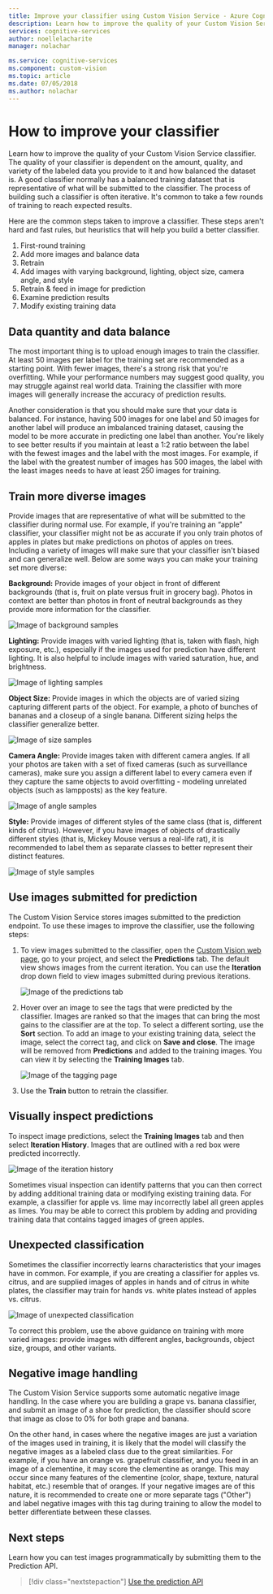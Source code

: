 ```yaml
---
title: Improve your classifier using Custom Vision Service - Azure Cognitive Services | Microsoft Docs
description: Learn how to improve the quality of your Custom Vision Service classifier.
services: cognitive-services
author: noellelacharite
manager: nolachar

ms.service: cognitive-services
ms.component: custom-vision
ms.topic: article
ms.date: 07/05/2018
ms.author: nolachar
---
```


# How to improve your classifier

Learn how to improve the quality of your Custom Vision Service classifier. The quality of your classifier is dependent on the amount, quality, and variety of the labeled data you provide to it and how balanced the dataset is. A good classifier normally has a balanced training dataset that is representative of what will be submitted to the classifier. The process of building such a classifier is often iterative. It's common to take a few rounds of training to reach expected results.

Here are the common steps taken to improve a classifier. These steps aren't hard and fast rules, but heuristics that will help you build a better classifier.

1. First-round training
1. Add more images and balance data
1. Retrain
1. Add images with varying background, lighting, object size, camera angle, and style
1. Retrain & feed in image for prediction
1. Examine prediction results
1. Modify existing training data

## Data quantity and data balance

The most important thing is to upload enough images to train the classifier. At least 50 images per label for the training set are recommended as a starting point. With fewer images, there's a strong risk that you're overfitting. While your performance numbers may suggest good quality, you may struggle against real world data. Training the classifier with more images will generally increase the accuracy of prediction results.

Another consideration is that you should make sure that your data is balanced. For instance, having 500 images for one label and 50 images for another label will produce an imbalanced training dataset, causing the model to be more accurate in predicting one label than another. You're likely to see better results if you maintain at least a 1:2 ratio between the label with the fewest images and the label with the most images. For example, if the label with the greatest number of images has 500 images, the label with the least images needs to have at least 250 images for training.

## Train more diverse images

Provide images that are representative of what will be submitted to the classifier during normal use. For example, if you're training an “apple” classifier, your classifier might not be as accurate if you only train photos of apples in plates but make predictions on photos of apples on trees. Including a variety of images will make sure that your classifier isn't biased and can generalize well. Below are some ways you can make your training set more diverse:

__Background:__ Provide images of your object in front of different backgrounds (that is, fruit on plate versus fruit in grocery bag). Photos in context are better than photos in front of neutral backgrounds as they provide more information for the classifier.

![Image of background samples](./media/getting-started-improving-your-classifier/background.png)

__Lighting:__ Provide images with varied lighting (that is, taken with flash, high exposure, etc.), especially if the images used for prediction have different lighting. It is also helpful to include images with varied saturation, hue, and brightness.

![Image of lighting samples](./media/getting-started-improving-your-classifier/lighting.png)

__Object Size:__ Provide images in which the objects are of varied sizing capturing different parts of the object. For example, a photo of bunches of bananas and a closeup of a single banana. Different sizing helps the classifier generalize better.

![Image of size samples](./media/getting-started-improving-your-classifier/size.png)

__Camera Angle:__ Provide images taken with different camera angles. If all your photos are taken with a set of fixed cameras (such as surveillance cameras), make sure you assign a different label to every camera even if they capture the same objects to avoid overfitting - modeling unrelated objects (such as lampposts) as the key feature.

![Image of angle samples](./media/getting-started-improving-your-classifier/angle.png)

__Style:__ Provide images of different styles of the same class (that is, different kinds of citrus). However, if you have images of objects of drastically different styles (that is, Mickey Mouse versus a real-life rat), it is recommended to label them as separate classes to better represent their distinct features.

![Image of style samples](./media/getting-started-improving-your-classifier/style.png)

## Use images submitted for prediction

The Custom Vision Service stores images submitted to the prediction endpoint. To use these images to improve the classifier, use the following steps:

1. To view images submitted to the classifier, open the [Custom Vision web page](https://customvision.ai), go to your project, and select the __Predictions__ tab. The default view shows images from the current iteration. You can use the __Iteration__ drop down field to view images submitted during previous iterations.

    ![Image of the predictions tab](./media/getting-started-improving-your-classifier/predictions.png)

2. Hover over an image to see the tags that were predicted by the classifier. Images are ranked so that the images that can bring the most gains to the classifier are at the top. To select a different sorting, use the __Sort__ section. To add an image to your existing training data, select the image, select the correct tag, and click on __Save and close__. The image will be removed from __Predictions__ and added to the training images. You can view it by selecting the __Training Images__ tab.

    ![Image of the tagging page](./media/getting-started-improving-your-classifier/tag.png)

3. Use the __Train__ button to retrain the classifier.

## Visually inspect predictions

To inspect image predictions, select the __Training Images__ tab and then select __Iteration History__. Images that are outlined with a red box were predicted incorrectly.

![Image of the iteration history](./media/getting-started-improving-your-classifier/iteration.png)

Sometimes visual inspection can identify patterns that you can then correct by adding additional training data or modifying existing training data. For example, a classifier for apple vs. lime may incorrectly label all green apples as limes. You may be able to correct this problem by adding and providing training data that contains tagged images of green apples.

## Unexpected classification

Sometimes the classifier incorrectly learns characteristics that your images have in common. For example, if you are creating a classifier for apples vs. citrus, and are supplied images of apples in hands and of citrus in white plates, the classifier may train for hands vs. white plates instead of apples vs. citrus.

![Image of unexpected classification](./media/getting-started-improving-your-classifier/unexpected.png)

To correct this problem, use the above guidance on training with more varied images: provide images with different angles, backgrounds, object size, groups, and other variants.

## Negative image handling

The Custom Vision Service supports some automatic negative image handling. In the case where you are building a grape vs. banana classifier, and submit an image of a shoe for prediction, the classifier should score that image as close to 0% for both grape and banana.

On the other hand, in cases where the negative images are just a variation of the images used in training, it is likely that the model will classify the negative images as a labeled class due to the great similarities. For example, if you have an orange vs. grapefruit classifier, and you feed in an image of a clementine, it may score the clementine as orange. This may occur since many features of the clementine (color, shape, texture, natural habitat, etc.) resemble that of oranges.  If your negative images are of this nature, it is recommended to create one or more separate tags ("Other") and label negative images with this tag during training to allow the model to better differentiate between these classes.

## Next steps

Learn how you can test images programmatically by submitting them to the Prediction API.

> [!div class="nextstepaction"]
[Use the prediction API](use-prediction-api.md)
